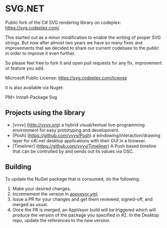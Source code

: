 # SVG.NET

Public fork of the C# SVG rendering library on codeplex:
https://svg.codeplex.com/

This started out as a minor modification to enable the writing of proper SVG strings. But now after almost two years we have so many fixes and improvements that we decided to share our current codebase to the public in order to improve it even further.

So please feel free to fork it and open pull requests for any fix, improvement or feature you add.

Microsoft Public License:
https://svg.codeplex.com/license

It is also available via Nuget:

PM> Install-Package Svg

## Projects using the library
* [vvvv] (http://vvvv.org) a hybrid visual/textual live-programming environment for easy prototyping and development.
* [Posh] (https://github.com/vvvv/Posh) a windowing/interaction/drawing layer for c#/.net desktop applications with their GUI in a browser.
* [Timeliner] (https://github.com/vvvv/Timeliner) A Posh based timeline that can be controlled by and sends out its values via OSC.

## Building

To update the NuGet package that is consumed, do the following.

1. Make your desired changes.
2. Incremement the version in [appveyor.yml](./appveyor.yml#L1).
3. Issue a PR for your changes and get them reviewed, signed-off, and merged as usual.
4. Once the PR is merged, an AppVeyor build will be triggered which will produce the version of the package you specified in #2.
In the Desktop repo, update the references to the new version.